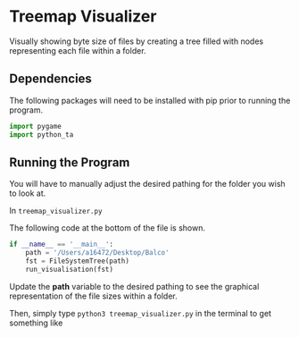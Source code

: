# Treemap Visualizer
Visually showing byte size of files by creating a tree filled with nodes representing each file within a folder.


Dependencies
-------------

The following packages will need to be installed with pip prior to running the program.

```python
import pygame
import python_ta
```


Running the Program
-------------------
You will have to manually adjust the desired pathing for the folder you wish to look at. 

In ```treemap_visualizer.py```

The following code at the bottom of the file is shown.

```python
if __name__ == '__main__':
    path = '/Users/a16472/Desktop/Balco'
    fst = FileSystemTree(path)
    run_visualisation(fst)
```

Update the <b>path</b> variable to the desired pathing to see the graphical representation of the file sizes within a folder.

Then, simply type 
```python3 treemap_visualizer.py``` in the terminal
to get something like


